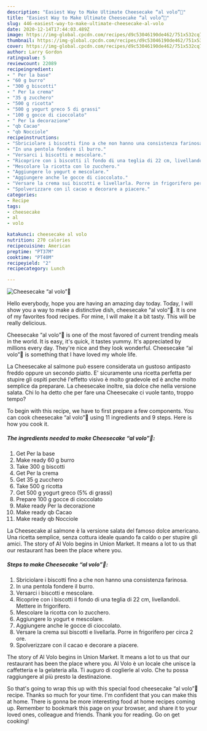 ```yaml
---
description: "Easiest Way to Make Ultimate Cheesecake “al volo”🦋"
title: "Easiest Way to Make Ultimate Cheesecake “al volo”🦋"
slug: 446-easiest-way-to-make-ultimate-cheesecake-al-volo
date: 2020-12-14T17:44:03.489Z
image: https://img-global.cpcdn.com/recipes/d9c53046190de462/751x532cq70/cheesecake-al-volo🦋-recipe-main-photo.jpg
thumbnail: https://img-global.cpcdn.com/recipes/d9c53046190de462/751x532cq70/cheesecake-al-volo🦋-recipe-main-photo.jpg
cover: https://img-global.cpcdn.com/recipes/d9c53046190de462/751x532cq70/cheesecake-al-volo🦋-recipe-main-photo.jpg
author: Larry Gordon
ratingvalue: 5
reviewcount: 22089
recipeingredient:
- " Per la base"
- "60 g burro"
- "300 g biscotti"
- " Per la crema"
- "35 g zucchero"
- "500 g ricotta"
- "500 g yogurt greco 5 di grassi"
- "100 g gocce di cioccolato"
- " Per la decorazione"
- "qb Cacao"
- "qb Nocciole"
recipeinstructions:
- "Sbriciolare i biscotti fino a che non hanno una consistenza farinosa."
- "In una pentola fondere il burro."
- "Versarci i biscotti e mescolare."
- "Ricoprire con i biscotti il fondo di una teglia di 22 cm, livellandoli. Mettere in frigorifero."
- "Mescolare la ricotta con lo zucchero."
- "Aggiungere lo yogurt e mescolare."
- "Aggiungere anche le gocce di cioccolato."
- "Versare la crema sui biscotti e livellarla. Porre in frigorifero per circa 2 ore."
- "Spolverizzare con il cacao e decorare a piacere."
categories:
- Recipe
tags:
- cheesecake
- al
- volo

katakunci: cheesecake al volo 
nutrition: 270 calories
recipecuisine: American
preptime: "PT37M"
cooktime: "PT40M"
recipeyield: "2"
recipecategory: Lunch

---
```



![Cheesecake “al volo”🦋](https://img-global.cpcdn.com/recipes/d9c53046190de462/751x532cq70/cheesecake-al-volo🦋-recipe-main-photo.jpg)

Hello everybody, hope you are having an amazing day today. Today, I will show you a way to make a distinctive dish, cheesecake “al volo”🦋. It is one of my favorites food recipes. For mine, I will make it a bit tasty. This will be really delicious.

Cheesecake “al volo”🦋 is one of the most favored of current trending meals in the world. It is easy, it's quick, it tastes yummy. It's appreciated by millions every day. They're nice and they look wonderful. Cheesecake “al volo”🦋 is something that I have loved my whole life.

La Cheesecake al salmone può essere considerata un gustoso antipasto freddo oppure un secondo piatto. E&#39; sicuramente una ricetta perfetta per stupire gli ospiti perché l&#39;effetto visivo è molto gradevole ed è anche molto semplice da preparare. La cheesecake inoltre, sia dolce che nella versione salata. Chi lo ha detto che per fare una Cheesecake ci vuole tanto, troppo tempo?


To begin with this recipe, we have to first prepare a few components. You can cook cheesecake “al volo”🦋 using 11 ingredients and 9 steps. Here is how you cook it.

<!--inarticleads1-->

##### The ingredients needed to make Cheesecake “al volo”🦋:

1. Get  Per la base
1. Make ready 60 g burro
1. Take 300 g biscotti
1. Get  Per la crema
1. Get 35 g zucchero
1. Take 500 g ricotta
1. Get 500 g yogurt greco (5% di grassi)
1. Prepare 100 g gocce di cioccolato
1. Make ready  Per la decorazione
1. Make ready qb Cacao
1. Make ready qb Nocciole


La Cheesecake al salmone è la versione salata del famoso dolce americano. Una ricetta semplice, senza cottura ideale quando fa caldo o per stupire gli amici. The story of Al Volo begins in Union Market. It means a lot to us that our restaurant has been the place where you. 

<!--inarticleads2-->

##### Steps to make Cheesecake “al volo”🦋:

1. Sbriciolare i biscotti fino a che non hanno una consistenza farinosa.
1. In una pentola fondere il burro.
1. Versarci i biscotti e mescolare.
1. Ricoprire con i biscotti il fondo di una teglia di 22 cm, livellandoli. Mettere in frigorifero.
1. Mescolare la ricotta con lo zucchero.
1. Aggiungere lo yogurt e mescolare.
1. Aggiungere anche le gocce di cioccolato.
1. Versare la crema sui biscotti e livellarla. Porre in frigorifero per circa 2 ore.
1. Spolverizzare con il cacao e decorare a piacere.


The story of Al Volo begins in Union Market. It means a lot to us that our restaurant has been the place where you. Al Volo è un locale che unisce la caffetteria e la gelateria alla. Ti auguro di coglierle al volo. Che tu possa raggiungere al più presto la destinazione. 

So that's going to wrap this up with this special food cheesecake “al volo”🦋 recipe. Thanks so much for your time. I'm confident that you can make this at home. There is gonna be more interesting food at home recipes coming up. Remember to bookmark this page on your browser, and share it to your loved ones, colleague and friends. Thank you for reading. Go on get cooking!
